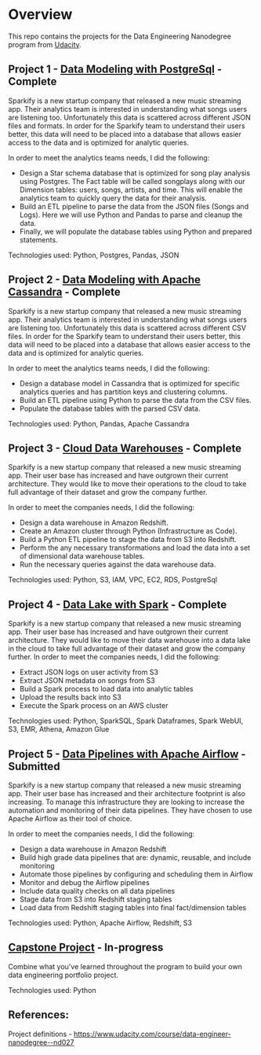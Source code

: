 # Overview

This repo contains the projects for the Data Engineering Nanodegree program from [Udacity](https://www.udacity.com/course/data-engineer-nanodegree--nd027).

## Project 1 - [Data Modeling with PostgreSql](https://github.com/aandersland/udacity-data-engineering-nanodegree/tree/master/data_modeling_postgresql) - Complete

Sparkify is a new startup company that released a new music streaming app. Their analytics team is interested in understanding what songs users are listening too. Unfortunately this data is scattered across different JSON files and formats. In order for the Sparkify team to understand their users better, this data will need to be placed into a database that allows easier access to the data and is optimized for analytic queries.

In order to meet the analytics teams needs, I did the following:
* Design a Star schema database that is optimized for song play analysis using Postgres. The Fact table will be called songplays along with our Dimension tables: users, songs, artists, and time. This will enable the analytics team to quickly query the data for their analysis.
* Build an ETL pipeline to parse the data from the JSON files (Songs and Logs). Here we will use Python and Pandas to parse and cleanup the data.
* Finally, we will populate the database tables using Python and prepared statements.

Technologies used: Python, Postgres, Pandas, JSON

## Project 2 - [Data Modeling with Apache Cassandra](https://github.com/aandersland/udacity-data-engineering-nanodegree/tree/master/data_modeling_apache_cassandra) - Complete
Sparkify is a new startup company that released a new music streaming app. Their analytics team is interested in understanding what songs users are listening too. Unfortunately this data is scattered across different CSV files. In order for the Sparkify team to understand their users better, this data will need to be placed into a database that allows easier access to the data and is optimized for analytic queries.

In order to meet the analytics teams needs, I did the following:
* Design a database model in Cassandra that is optimized for specific analytics queries and has partition keys and clustering columns. 
* Build an ETL pipeline using Python to parse the data from the CSV files.
* Populate the database tables with the parsed CSV data.

Technologies used: Python, Pandas, Apache Cassandra

## Project 3 - [Cloud Data Warehouses](https://github.com/aandersland/udacity-data-engineering-nanodegree/tree/master/cloud_data_warehouses) - Complete
Sparkify is a new startup company that released a new music streaming app. Their user base has increased and have outgrown their current architecture. They would like to move their operations to the cloud to take full advantage of their dataset and grow the company further.

In order to meet the companies needs, I did the following:
* Design a data warehouse in Amazon Redshift.
* Create an Amazon cluster through Python (Infrastructure as Code).
* Build a Python ETL pipeline to stage the data from S3 into Redshift.
* Perform the any necessary transformations and load the data into a set of dimensional data warehouse tables.
* Run the necessary queries against the data warehouse data.

Technologies used: Python, S3, IAM, VPC, EC2, RDS, PostgreSql


## Project 4 - [Data Lake with Spark](https://github.com/aandersland/udacity-data-engineering-nanodegree/tree/master/data_lake_spark) - Complete
Sparkify is a new startup company that released a new music streaming app. Their user base has increased and have outgrown their current architecture. They would like to move their data warehouse into a data lake in the cloud to take full advantage of their dataset and grow the company further.
In order to meet the companies needs, I did the following:
* Extract JSON logs on user activity from S3
* Extract JSON metadata on songs from S3 
* Build a Spark process to load data into analytic tables
* Upload the results back into S3
* Execute the Spark process on an AWS cluster

Technologies used: Python, SparkSQL, Spark Dataframes, Spark WebUI, S3, EMR, Athena, Amazon Glue


## Project 5 - [Data Pipelines with Apache Airflow](https://github.com/aandersland/udacity-data-engineering-nanodegree/tree/master/data_pipelines_apache_airflow) - Submitted
Sparkify is a new startup company that released a new music streaming app. Their user base has increased and their architecture footprint is also increasing. To manage this infrastructure they are looking to increase the automation and monitoring of their data pipelines. They have chosen to use Apache Airflow as their tool of choice.

In order to meet the companies needs, I did the following:
* Design a data warehouse in Amazon Redshift
* Build high grade data pipelines that are: dynamic, reusable, and include monitoring
* Automate those pipelines by configuring and scheduling them in Airflow
* Monitor and debug the Airflow pipelines
* Include data quality checks on all data pipelines
* Stage data from S3 into Redshift staging tables
* Load data from Redshift staging tables into final fact/dimension tables

Technologies used: Python, Apache Airflow, Redshift, S3


## [Capstone Project](https://github.com/aandersland/udacity-data-engineering-nanodegree/tree/master/capstone_project) - In-progress
Combine what you've learned throughout the program to build your own data engineering portfolio project.

Technologies used: Python

## References:
Project definitions - https://www.udacity.com/course/data-engineer-nanodegree--nd027
